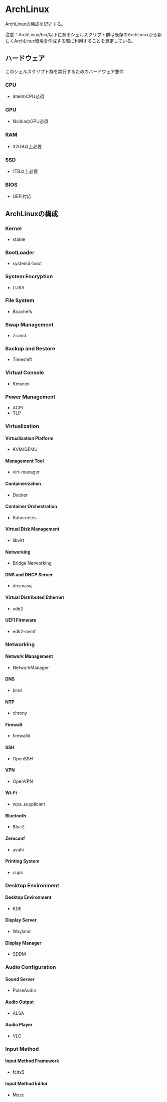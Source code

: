 # ArchLinux
ArchLinuxの構成を記述する。

注意：ArchLinux/bin/以下にあるシェルスクリプト群は既存のArchLinuxから新しくArchLinux環境を作成する際に利用することを想定している。

## ハードウェア
このシェルスクリプト群を実行するためのハードウェア要件
### CPU
- IntelのCPU必須
### GPU
- NvidiaのGPU必須
### RAM
- 32GB以上必要
### SSD
- 1TB以上必要
### BIOS
- UEFI対応

## ArchLinuxの構成
### Kernel
- stable
### BootLoader
- systemd-boot
### System Encryption
- LUKS
### File System
- Bcachefs
### Swap Management
- Zramd
### Backup and Restore
- Timeshift
### Virtual Console
- Kmscon
### Power Management
- ACPI
- TLP

### Virtualization
####   Virtualization Platform
- KVM/QEMU
#### Management Tool
- virt-manager
#### Containerization
- Docker
#### Container Orchestration
- Kubernetes
#### Virtual Disk Management
- libvirt
#### Networking
- Bridge Networking
####   DNS and DHCP Server
- dnsmasq
#### Virtual Distributed Ethernet
- vde2
#### UEFI Firmware
- edk2-ovmf

### Networking
#### Network Management
- NetworkManager
#### DNS
- bind
#### NTP
- chrony
#### Firewall
- firewalld
#### SSH
- OpenSSH
#### VPN
- OpenVPN
#### Wi-Fi
- wpa_supplicant
#### Bluetooth
- BlueZ
#### Zeroconf
- avahi
#### Printing System
- cups

### Desktop Environment
#### Desktop Environment
- KDE
#### Display Server
- Wayland
#### Display Manager
- SDDM

### Audio Configuration
#### Sound Server
- PulseAudio
#### Audio Output
- ALSA
#### Audio Player
- VLC

### Input Method
#### Input Method Framework
- fcitx5
#### Input Method Editor
- Mozc
 
  
